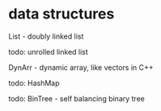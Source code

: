 # data structures
List - doubly linked list

todo: unrolled linked list

DynArr - dynamic array, like vectors in C++

todo: HashMap

todo: BinTree - self balancing binary tree
